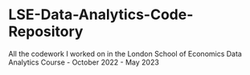 # LSE-Data-Analytics-Code-Repository
All the codework I worked on in the London School of Economics Data Analytics Course - October 2022 - May 2023
